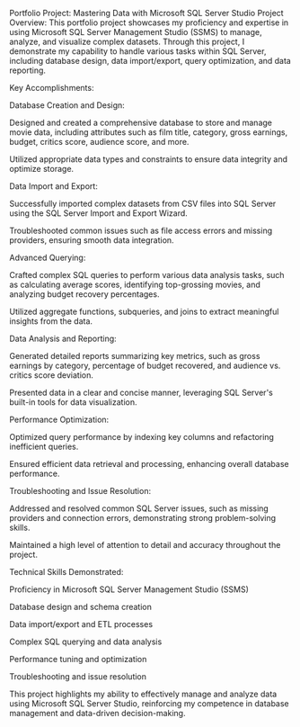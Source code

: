 Portfolio Project: Mastering Data with Microsoft SQL Server Studio
Project Overview: This portfolio project showcases my proficiency and expertise in using Microsoft SQL Server Management Studio (SSMS) to manage, analyze, and visualize complex datasets. Through this project, I demonstrate my capability to handle various tasks within SQL Server, including database design, data import/export, query optimization, and data reporting.

Key Accomplishments:

Database Creation and Design:

Designed and created a comprehensive database to store and manage movie data, including attributes such as film title, category, gross earnings, budget, critics score, audience score, and more.

Utilized appropriate data types and constraints to ensure data integrity and optimize storage.

Data Import and Export:

Successfully imported complex datasets from CSV files into SQL Server using the SQL Server Import and Export Wizard.

Troubleshooted common issues such as file access errors and missing providers, ensuring smooth data integration.

Advanced Querying:

Crafted complex SQL queries to perform various data analysis tasks, such as calculating average scores, identifying top-grossing movies, and analyzing budget recovery percentages.

Utilized aggregate functions, subqueries, and joins to extract meaningful insights from the data.

Data Analysis and Reporting:

Generated detailed reports summarizing key metrics, such as gross earnings by category, percentage of budget recovered, and audience vs. critics score deviation.

Presented data in a clear and concise manner, leveraging SQL Server's built-in tools for data visualization.

Performance Optimization:

Optimized query performance by indexing key columns and refactoring inefficient queries.

Ensured efficient data retrieval and processing, enhancing overall database performance.

Troubleshooting and Issue Resolution:

Addressed and resolved common SQL Server issues, such as missing providers and connection errors, demonstrating strong problem-solving skills.

Maintained a high level of attention to detail and accuracy throughout the project.

Technical Skills Demonstrated:

Proficiency in Microsoft SQL Server Management Studio (SSMS)

Database design and schema creation

Data import/export and ETL processes

Complex SQL querying and data analysis

Performance tuning and optimization

Troubleshooting and issue resolution

This project highlights my ability to effectively manage and analyze data using Microsoft SQL Server Studio, reinforcing my competence in database management and data-driven decision-making.
